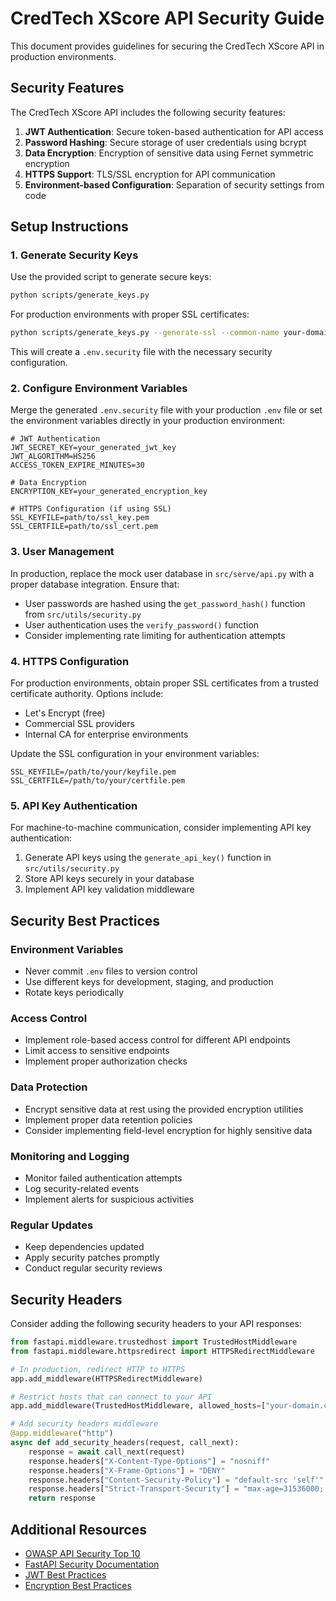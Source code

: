 # CredTech XScore API Security Guide

This document provides guidelines for securing the CredTech XScore API in production environments.

## Security Features

The CredTech XScore API includes the following security features:

1. **JWT Authentication**: Secure token-based authentication for API access
2. **Password Hashing**: Secure storage of user credentials using bcrypt
3. **Data Encryption**: Encryption of sensitive data using Fernet symmetric encryption
4. **HTTPS Support**: TLS/SSL encryption for API communication
5. **Environment-based Configuration**: Separation of security settings from code

## Setup Instructions

### 1. Generate Security Keys

Use the provided script to generate secure keys:

```bash
python scripts/generate_keys.py
```

For production environments with proper SSL certificates:

```bash
python scripts/generate_keys.py --generate-ssl --common-name your-domain.com
```

This will create a `.env.security` file with the necessary security configuration.

### 2. Configure Environment Variables

Merge the generated `.env.security` file with your production `.env` file or set the environment variables directly in your production environment:

```
# JWT Authentication
JWT_SECRET_KEY=your_generated_jwt_key
JWT_ALGORITHM=HS256
ACCESS_TOKEN_EXPIRE_MINUTES=30

# Data Encryption
ENCRYPTION_KEY=your_generated_encryption_key

# HTTPS Configuration (if using SSL)
SSL_KEYFILE=path/to/ssl_key.pem
SSL_CERTFILE=path/to/ssl_cert.pem
```

### 3. User Management

In production, replace the mock user database in `src/serve/api.py` with a proper database integration. Ensure that:

- User passwords are hashed using the `get_password_hash()` function from `src/utils/security.py`
- User authentication uses the `verify_password()` function
- Consider implementing rate limiting for authentication attempts

### 4. HTTPS Configuration

For production environments, obtain proper SSL certificates from a trusted certificate authority. Options include:

- Let's Encrypt (free)
- Commercial SSL providers
- Internal CA for enterprise environments

Update the SSL configuration in your environment variables:

```
SSL_KEYFILE=/path/to/your/keyfile.pem
SSL_CERTFILE=/path/to/your/certfile.pem
```

### 5. API Key Authentication

For machine-to-machine communication, consider implementing API key authentication:

1. Generate API keys using the `generate_api_key()` function in `src/utils/security.py`
2. Store API keys securely in your database
3. Implement API key validation middleware

## Security Best Practices

### Environment Variables

- Never commit `.env` files to version control
- Use different keys for development, staging, and production
- Rotate keys periodically

### Access Control

- Implement role-based access control for different API endpoints
- Limit access to sensitive endpoints
- Implement proper authorization checks

### Data Protection

- Encrypt sensitive data at rest using the provided encryption utilities
- Implement proper data retention policies
- Consider implementing field-level encryption for highly sensitive data

### Monitoring and Logging

- Monitor failed authentication attempts
- Log security-related events
- Implement alerts for suspicious activities

### Regular Updates

- Keep dependencies updated
- Apply security patches promptly
- Conduct regular security reviews

## Security Headers

Consider adding the following security headers to your API responses:

```python
from fastapi.middleware.trustedhost import TrustedHostMiddleware
from fastapi.middleware.httpsredirect import HTTPSRedirectMiddleware

# In production, redirect HTTP to HTTPS
app.add_middleware(HTTPSRedirectMiddleware)

# Restrict hosts that can connect to your API
app.add_middleware(TrustedHostMiddleware, allowed_hosts=["your-domain.com"])

# Add security headers middleware
@app.middleware("http")
async def add_security_headers(request, call_next):
    response = await call_next(request)
    response.headers["X-Content-Type-Options"] = "nosniff"
    response.headers["X-Frame-Options"] = "DENY"
    response.headers["Content-Security-Policy"] = "default-src 'self'"
    response.headers["Strict-Transport-Security"] = "max-age=31536000; includeSubDomains"
    return response
```

## Additional Resources

- [OWASP API Security Top 10](https://owasp.org/www-project-api-security/)
- [FastAPI Security Documentation](https://fastapi.tiangolo.com/tutorial/security/)
- [JWT Best Practices](https://auth0.com/blog/a-look-at-the-latest-draft-for-jwt-bcp/)
- [Encryption Best Practices](https://cryptography.io/en/latest/)